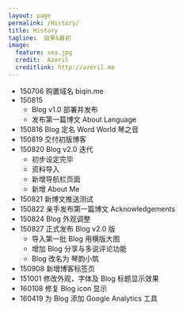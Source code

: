 ```yaml
---
layout: page
permalink: /History/  
title: History
tagline:  由来&最初 
image:
  feature: sea.jpg  
  credit:  Azeril
  creditlink: http://azeril.me
---
```


* 150706 购置域名 biqin.me
* 150815 
  * Blog v1.0 部署并发布
  * 发布第一篇博文 About Language
* 150816 Blog 定名 Word World 琴之音
* 150819 交付初版博客
* 150820 Blog v2.0 迭代
  * 初步设定完毕
  * 资料导入 
  * 新增导航栏页面
  * 新增 About Me 
* 150821 新博文推送测试
* 150822 亲手发布第一篇博文 Acknowledgements
* 150824 Blog 外观调整
* 150827 正式发布 Blog v2.0 版
  * 导入第一批 Blog 用横版大图
  * 增加 Blog 分享与多说评论功能
  * Blog 改名为 琴韵小筑
* 150908 新增博客标签页
* 151001 修改外观，字体及 Blog 标题显示效果
* 160108 修复 Blog icon 显示
* 160419 为 Blog 添加 Google Analytics 工具
